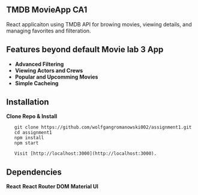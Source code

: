 ## TMDB MovieApp CA1

React applicaiton using TMDB API for browing movies, viewing details, and managing favorites and filteration.

## Features beyond default Movie lab 3 App

- **Advanced Filtering**
- **Viewing Actors and Crews**
- **Popular and Upcomming Movies**
- **Simple Cacheing**


## Installation

**Clone Repo & Install**
```
   git clone https://github.com/wolfgangromanowski002/assignment1.git
   cd assignment1
   npm install
   npm start

   Visit [http://localhost:3000](http://localhost:3000).
```

## Dependencies

**React**
**React Router DOM**
**Material UI**